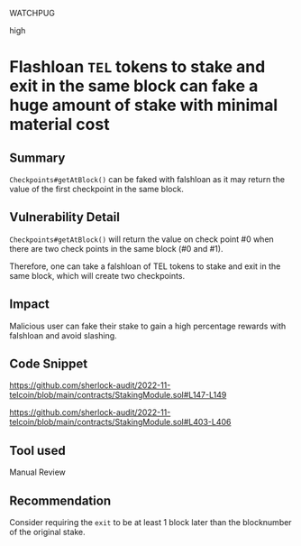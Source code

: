 WATCHPUG

high

# Flashloan `TEL` tokens to stake and exit in the same block can fake a huge amount of stake with minimal material cost

## Summary

`Checkpoints#getAtBlock()` can be faked with falshloan as it may return the value of the first checkpoint in the same block.

## Vulnerability Detail

`Checkpoints#getAtBlock()` will return the value on check point #0 when there are two check points in the same block (#0 and #1).

Therefore, one can take a falshloan of TEL tokens to stake and exit in the same block, which will create two checkpoints.

## Impact

Malicious user can fake their stake to gain a high percentage rewards with falshloan and avoid slashing.

## Code Snippet

https://github.com/sherlock-audit/2022-11-telcoin/blob/main/contracts/StakingModule.sol#L147-L149

https://github.com/sherlock-audit/2022-11-telcoin/blob/main/contracts/StakingModule.sol#L403-L406

## Tool used

Manual Review

## Recommendation

Consider requiring the `exit` to be at least 1 block later than the blocknumber of the original stake.